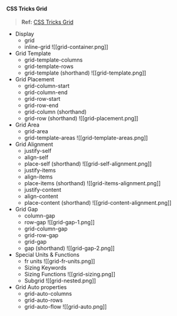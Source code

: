 
#### CSS Tricks Grid
>**Ref:** [CSS Tricks Grid](https://css-tricks.com/snippets/css/complete-guide-grid/#aa-grid-template-columnsgrid-template-rows) 
- Display
	- grid
	- inline-grid
![[grid-container.png]]
- Grid Template
	- grid-template-columns
	- grid-template-rows
	- grid-template (shorthand)
![[grid-template.png]]
- Grid Placement
	- grid-column-start
	- grid-column-end
	- grid-row-start
	- grid-row-end
	- grid-column (shorthand)
	- grid-row (shorthand)
![[grid-placement.png]]
- Grid Area
	- grid-area
	- grid-template-areas
![[grid-template-areas.png]]
- Grid Alignment
	- justify-self
	- align-self
	- place-self (shorthand)
![[grid-self-alignment.png]]
	- justify-items
	- align-items
	- place-items (shorthand)
![[grid-items-alignment.png]]
	- justify-content
	- align-content
	- place-content (shorthand)
![[grid-content-alignment.png]]
- Grid Gap
	- column-gap
	- row-gap
![[grid-gap-1.png]]
	- grid-column-gap
	- grid-row-gap
	- grid-gap
	- gap (shorthand)
![[grid-gap-2.png]]
- Special Units & Functions
	- fr units
![[grid-fr-units.png]]
	- Sizing Keywords
	- Sizing Functions
![[grid-sizing.png]]
	- Subgrid
![[grid-nested.png]]
- Grid Auto properties
	- grid-auto-columns
	- grid-auto-rows
	- grid-auto-flow
![[grid-auto.png]]

